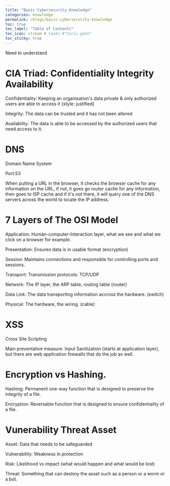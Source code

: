 ```yaml
---
title: "Basic Cybersecurity Knowledge"
categories: knowledge
permalink: /blogs/basic-cybersecurity-knowledge
toc: true
toc_label: "Table of Contents"
toc_icon: stream # tasks #"torii-gate"
toc_sticky: true
---
```


Need to understand

# CIA Triad: Confidentiality Integrity Availability

Confidentiality: Keeping an organisation's data private & only authorized users are able to access it {style: justified}

Integrity: The data can be trusted and it has not been altered

Availability: The data is able to be accessed by the authorized users that need access to it.

# DNS

Domain Name System

Port:53

When putting a URL in the browser, it checks the browser cache for any information on the URL, if not, it goes go router cache for any information, then goes to ISP cache and if it's not there, it will query one of the DNS servers across the world to locate the IP address.

# 7 Layers of The OSI Model

Application: Human-computer-Interaction layer, what we see and what we click on a browser for example.

Presentation: Ensures data is in usable format (encryption)

Session: Maintains connections and responsible for controlling ports and sessions.

Transport: Transmission protocols: TCP/UDP

Network: The IP layer, the ARP table, routing table (router)

Data Link: The data transporting information accross the hardware. (switch)

Physical: The hardware, the wiring. (cable)

# XSS

Cross Site Scripting

Main preventative measure: Input Sanitization (starts at application layer), but there are web application firewalls that do the job as well.

# Encryption vs Hashing.

Hashing: Permanent one-way function that is designed to preserve the integrity of a file.

Encryption: Reversable function that is designed to ensure confidentiality of a file.

# Vunerability Threat Asset

Asset: Data that needs to be safeguarded

Vulnerability: Weakness in protection

Risk: Likelihood vs impact (what would happen and what would be lost)

Threat: Something that can destroy the asset such as a person or a worm or a bot.

